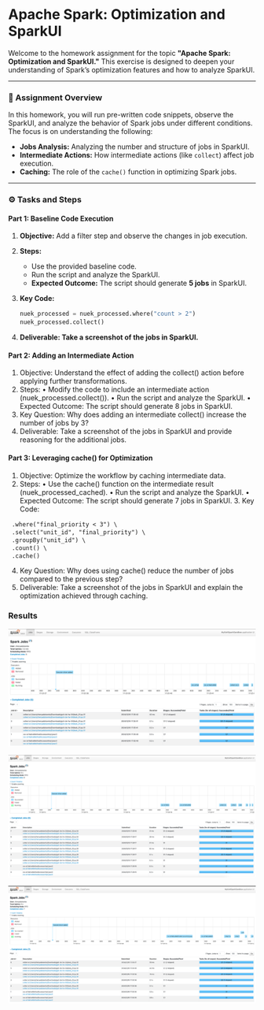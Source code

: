 # Apache Spark: Optimization and SparkUI

Welcome to the homework assignment for the topic **"Apache Spark: Optimization and SparkUI."** This exercise is designed to deepen your understanding of Spark’s optimization features and how to analyze SparkUI.

---

### 📝 Assignment Overview

In this homework, you will run pre-written code snippets, observe the SparkUI, and analyze the behavior of Spark jobs under different conditions. The focus is on understanding the following:

- **Jobs Analysis:** Analyzing the number and structure of jobs in SparkUI.
- **Intermediate Actions:** How intermediate actions (like `collect`) affect job execution.
- **Caching:** The role of the `cache()` function in optimizing Spark jobs.

---

### ⚙️ Tasks and Steps

#### **Part 1: Baseline Code Execution**

1. **Objective:** Add a filter step and observe the changes in job execution.
2. **Steps:**
   - Use the provided baseline code.
   - Run the script and analyze the SparkUI.
   - **Expected Outcome:** The script should generate **5 jobs** in SparkUI.
3. **Key Code:**

   ```python
   nuek_processed = nuek_processed.where("count > 2")
   nuek_processed.collect()
   ```

4. **Deliverable: Take a screenshot of the jobs in SparkUI.**

#### **Part 2: Adding an Intermediate Action**

1. Objective: Understand the effect of adding the collect() action before applying further transformations.
2. Steps:
   • Modify the code to include an intermediate action (nuek_processed.collect()).
   • Run the script and analyze the SparkUI.
   • Expected Outcome: The script should generate 8 jobs in SparkUI.
3. Key Question: Why does adding an intermediate collect() increase the number of jobs by 3?
4. Deliverable: Take a screenshot of the jobs in SparkUI and provide reasoning for the additional jobs.

#### **Part 3: Leveraging cache() for Optimization**

1. Objective: Optimize the workflow by caching intermediate data.
2. Steps:
   • Use the cache() function on the intermediate result (nuek_processed_cached).
   • Run the script and analyze the SparkUI.
   • Expected Outcome: The script should generate 7 jobs in SparkUI. 3. Key Code:

```nuek_processed_cached = nuek_repart \
 .where("final_priority < 3") \
 .select("unit_id", "final_priority") \
 .groupBy("unit_id") \
 .count() \
 .cache()
```

4. Key Question: Why does using cache() reduce the number of jobs compared to the previous step?
5. Deliverable: Take a screenshot of the jobs in SparkUI and explain the optimization achieved through caching.

### Results

![Task 1](./screenshots/task_01.png)

![Task 2](./screenshots/task_02.png)

![Task 3](./screenshots/task_03.png)
